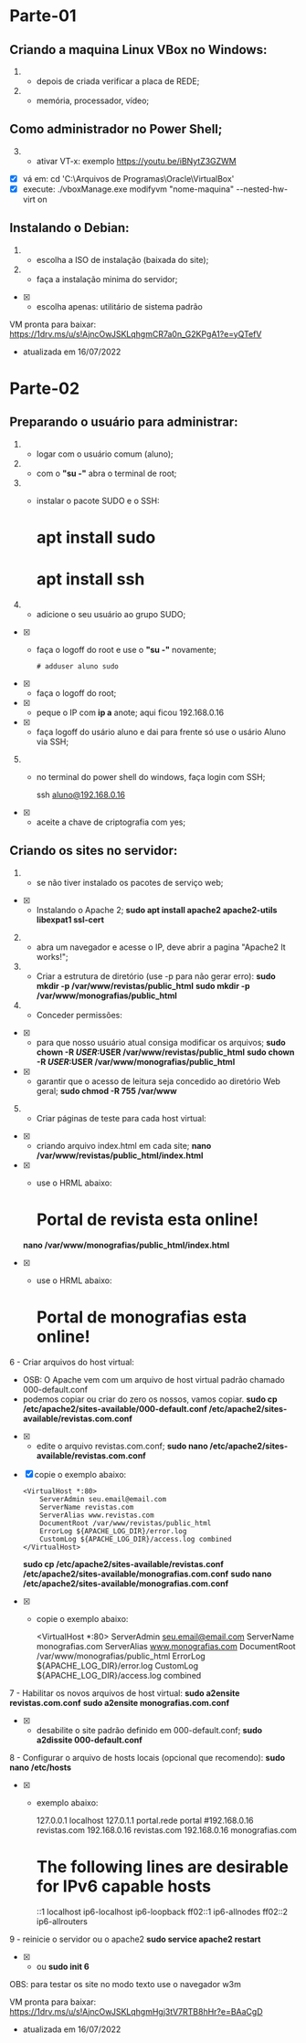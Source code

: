 
# Parte-01


## Criando a maquina Linux VBox no Windows: 
1. - depois de criada verificar a placa de REDE;
2. - memória, processador, vídeo;

## Como administrador no Power Shell;
3. - ativar VT-x: exemplo https://youtu.be/iBNytZ3GZWM
- [x]  vá em: cd 'C:\Arquivos de Programas\Oracle\VirtualBox\'
- [x]  execute: ./vboxManage.exe modifyvm "nome-maquina" --nested-hw-virt on

## Instalando o Debian:
1. - escolha a ISO de instalação (baixada do site);
2. - faça a instalação minima do servidor;
- [x] - escolha apenas: utilitário de sistema padrão

VM pronta para baixar: https://1drv.ms/u/s!AjncOwJSKLqhgmCR7a0n_G2KPgA1?e=yQTefV
- atualizada em 16/07/2022


# Parte-02


## Preparando o usuário para administrar:
1. - logar com o usuário comum (aluno);
2. - com o **"su -"** abra o terminal de root;

3. - instalar o pacote SUDO e o SSH:

        # apt install sudo
        
        
        # apt install ssh

4. - adicione o seu usuário ao grupo SUDO;
- [x] - faça o logoff do root e use o **"su -"** novamente;

        # adduser aluno sudo
         
- [x] - faça o logoff do root;
- [x] - peque o IP com **ip a** anote; aqui ficou 192.168.0.16
- [x] - faça logoff do usário aluno e dai para frente só use o usário Aluno via SSH;

5. - no terminal do power shell do windows, faça login com SSH;

       ssh aluno@192.168.0.16
       
- [x] - aceite a chave de criptografia com yes;


## Criando os sites no servidor:
1. - se não tiver instalado os pacotes de serviço web;
- [x] - Instalando o Apache 2;
   **sudo apt install apache2 apache2-utils libexpat1 ssl-cert**

2. - abra um navegador e acesse o IP, deve abrir a pagina "Apache2 It works!";

3. - Criar a estrutura de diretório (use -p para não gerar erro):
   **sudo mkdir -p /var/www/revistas/public_html**
   **sudo mkdir -p /var/www/monografias/public_html**

4. - Conceder permissões:
- [x] - para que nosso usuário atual consiga modificar os arquivos;
   **sudo chown -R $USER:$USER /var/www/revistas/public_html**
   **sudo chown -R $USER:$USER /var/www/monografias/public_html**
- [x] - garantir que o acesso de leitura seja concedido ao diretório Web geral;
   **sudo chmod -R 755 /var/www**

5. - Criar páginas de teste para cada host virtual:
- [x] - criando arquivo index.html em cada site;
   **nano /var/www/revistas/public_html/index.html**
- [x] - use o HRML abaixo:

      <html>
        <head>
          <title>Bem vindo ao portal ded revistas!</title>
        </head>
        <body>
          <h1>Portal de revista esta online!</h1>
        </body>
      </html>
      
   **nano /var/www/monografias/public_html/index.html**
- [x] - use o HRML abaixo:

      <html>
        <head>
          <title>Bem vindo ao portal ded monografias!</title>
        </head>
        <body>
          <h1>Portal de monografias esta online!</h1>
        </body>
      </html>

6 - Criar arquivos do host virtual:
- OSB: O Apache vem com um arquivo de host virtual padrão chamado 000-default.conf
- podemos copiar ou criar do zero os nossos, vamos copiar.
   **sudo cp /etc/apache2/sites-available/000-default.conf /etc/apache2/sites-available/revistas.com.conf**
- [x] - edite o arquivo revistas.com.conf;
  **sudo nano /etc/apache2/sites-available/revistas.com.conf**
  
- [x] copie o exemplo abaixo:


      <VirtualHost *:80>
          ServerAdmin seu.email@email.com
          ServerName revistas.com
          ServerAlias www.revistas.com
          DocumentRoot /var/www/revistas/public_html
          ErrorLog ${APACHE_LOG_DIR}/error.log
          CustomLog ${APACHE_LOG_DIR}/access.log combined
      </VirtualHost>
      
  **sudo cp /etc/apache2/sites-available/revistas.conf /etc/apache2/sites-available/monografias.com.conf**
  **sudo nano /etc/apache2/sites-available/monografias.com.conf**
  
- [x] - copie o exemplo abaixo:


      <VirtualHost *:80>
          ServerAdmin seu.email@email.com
          ServerName monografias.com
          ServerAlias www.monografias.com
          DocumentRoot /var/www/monografias/public_html
          ErrorLog ${APACHE_LOG_DIR}/error.log
          CustomLog ${APACHE_LOG_DIR}/access.log combined
      </VirtualHost>

7 - Habilitar os novos arquivos de host virtual:
  **sudo a2ensite revistas.com.conf**
  **sudo a2ensite monografias.com.conf**
- [x] - desabilite o site padrão definido em 000-default.conf;
  **sudo a2dissite 000-default.conf**

8 - Configurar o arquivo de hosts locais (opcional que recomendo):
  **sudo nano /etc/hosts**
- [x] - exemplo abaixo:

      127.0.0.1       localhost
      127.0.1.1       portal.rede     portal
      #192.168.0.16 revistas.com
      192.168.0.16 revistas.com
      192.168.0.16 monografias.com

      # The following lines are desirable for IPv6 capable hosts
      ::1     localhost ip6-localhost ip6-loopback
      ff02::1 ip6-allnodes
      ff02::2 ip6-allrouters

9 - reinicie o servidor ou o apache2
  **sudo service apache2 restart**
- [x] - ou
  **sudo init 6**

OBS: para testar os site no modo texto use o navegador w3m

VM pronta para baixar: https://1drv.ms/u/s!AjncOwJSKLqhgmHgj3tV7RTB8hHr?e=BAaCgD
- atualizada em 16/07/2022
